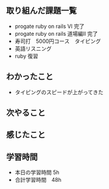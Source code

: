 ## 取り組んだ課題一覧
- progate ruby on rails VI 完了
- progate ruby on rails 道場編II 完了
- 寿司打　5000円コース　タイピング
- 英語リスニング
- ruby 復習
## わかったこと
- タイピングのスピードが上がってきた
## 次やること

## 感じたこと

## 学習時間
- 本日の学習時間 5h
- 合計学習時間　48h
